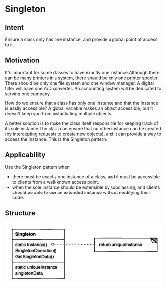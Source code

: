# Singleton

## Intent

Ensure a class only has one instance, and provide a global point of access to it.

## Motivation

It's important for some classes to have exactly one instance.Although there can be
many printers in a system, there should be only one printer spooler. There should
be only one file system and one window manager. A digital filter will have one
A/D converter. An accounting system will be dedicated to serving one company.

How do we ensure that a class has only one instance and that the instance is easily
accessible? A global variable makes an object accessible, but it doesn't keep you
from instantiating multiple objects.

A better solution is to make the class itself responsible for keeping track of its sole
instance.The class can ensure that no other instance can be created (by intercepting
requests to create new objects), and it can provide a way to access the instance.
This is the Singleton pattern.

## Applicability

Use the Singleton pattern when
* there must be exactly one instance of a class, and it must be accessible to
clients from a well-known access point.
* when the sole instance should be extensible by subclassing, and clients
should be able to use an extended instance without modifying their code.

## Structure

![](docs/_images/img.png)